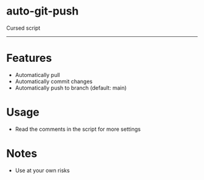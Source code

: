 # auto-git-push
Cursed script
___
# Features
- Automatically pull
- Automatically commit changes
- Automatically push to branch (default: main)
# Usage
- Read the comments in the script for more settings
# Notes
- Use at your own risks
